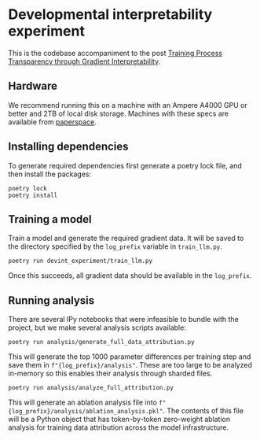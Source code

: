 # Developmental interpretability experiment

This is the codebase accompaniment to the post [Training Process Transparency through Gradient Interpretability](https://www.lesswrong.com/posts/DtkA5jysFZGv7W4qP/training-process-transparency-through-gradient).

## Hardware

We recommend running this on a machine with an Ampere A4000 GPU or better and 2TB of local disk storage. Machines with these specs are available from [paperspace](https://paperspace.com/).

## Installing dependencies

To generate required dependencies first generate a poetry lock file, and then install the packages:

```
poetry lock
poetry install
```

## Training a model

Train a model and generate the required gradient data. It will be saved to the directory specified by the `log_prefix` variable in `train_llm.py`.

```
poetry run devint_experiment/train_llm.py
```

Once this succeeds, all gradient data should be available in the `log_prefix`.

## Running analysis

There are several IPy notebooks that were infeasible to bundle with the project, but we make several analysis
scripts available:

```
poetry run analysis/generate_full_data_attribution.py
```

This will generate the top 1000 parameter differences per training step and save them in `f"{log_prefix}/analysis"`.
These are too large to be analyzed in-memory so this enables their analysis through sharded files.

```
poetry run analysis/analyze_full_attribution.py
```

This will generate an ablation analysis file into `f"{log_prefix}/analysis/ablation_analysis.pkl"`. The contents of this file will be
a Python object that has token-by-token zero-weight ablation analysis for training data attribution across the model infrastructure.


